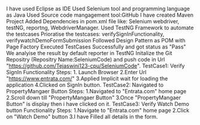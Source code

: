 I have used Eclipse as IDE 
Used Selenium tool and programming language as Java
Used Source code mangagement tool:GitHub
I have created Maven Project
Added Dependencies in pom.xml file like: Selenium webdriver, testNG, reportng, WebdriverManager.
Used TestNG Framework to automate the testcases
Prioratise the testcases: verifySignInFunctionality,  verifywatchDemoFormSubmission
Followed Design Pattern as POM with Page Factory
Executed TestCases Successfully and got status as "Pass"
We analyise the result by default reporter in TestNG
Initalize the Git Repositry (Repositry Name:SeleniumCode) and push code in Url "https://github.com/Tejaswini123-cpu/SeleniumCode".
TestCase1: Verify SignIn Functionality
Steps: 1. Launch Browser 2.Enter Url "https://www.entrata.com/" 3.Applied Implicit wait for loading the application 4.Clicked on SignIn button.
TestCase2: Navigated to PropertyMangaer Button
Steps: 1.Navigated to "Entrata.com" home page 2.Scroll down till "PropertyMangaer Button" 3.Once "PropertyMangaer Button" is display then i have clicked on it. 
TestCase3: Verify Watch Demo button Functionality
Steps: 1.Navigate to "Entrata.com" home page 2.Click on "Watch Demo" button 3.I have Filled all details in the form.
